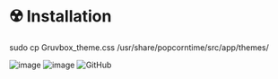 # ☢️ Installation
sudo cp Gruvbox_theme.css /usr/share/popcorntime/src/app/themes/

![image](https://github.com/aquaverso2077/popcorntime-themes/assets/149948716/45b8e5fd-0f35-462c-b052-019c76536e55)
![image](https://github.com/aquaverso2077/popcorntime-themes/assets/149948716/ae127976-f79a-4b03-8e36-d46b9701db4b)
![GitHub](https://img.shields.io/badge/github-%23121011.svg?style=for-the-badge&logo=github&logoColor=white)
